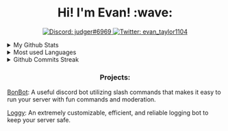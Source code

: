 <h1 align="center">Hi! I'm Evan! :wave:</h1>


<p align="center">
  <a href="https://discord.com/users/494010761782231042">
    <img src="https://img.shields.io/badge/Discord-judger%236969-%237289da?logo=discord&style=flat-square" alt="Discord: judger#6969"/>
  </a>
  <a href="https://twitter.com/evan_taylor1104">
    <img src="https://img.shields.io/badge/Twitter-evan_taylor1104-%231DA1F2?logo=twitter&style=flat-square" alt="Twitter: evan_taylor1104"/>
  </a>
</p>
<details>
  <summary> My Github Stats </summary>
  <p align="center">
  <a href="https://github.com/eltaylor1104">
    <img src="https://github-readme-stats.vercel.app/api?username=eltaylor1104&count_private=true&show_icons=true&hide=stars,prs&theme=radical&hide_border=true&custom_title=Evan%27s%20GitHub%20Stats" alt="GitHub Stats"/>
  </a>
</p>
</details>
<details>
    <summary> Most used Languages</summary>
  <p align="center">
  <a href="https://github.com/eltaylor1104">
    <img src="https://github-readme-stats.vercel.app/api/top-langs/?username=eltaylor1104&layout=compact&theme=tokyonight"/>
    </a>
</p>
</details>


<details>
    <summary> Github Commits Streak</summary>
  <p align="center">
  <a href="https://github.com/eltaylor1104">
    <img src="https://github-readme-streak-stats.herokuapp.com/?user=eltaylor1104&theme=blue-green"/>
    </a>
</p>
</details>

<h3 align="center">Projects:</h3>
  
[BonBot](https://dsc.gg/bonbot): A useful discord bot utilizing slash commands that makes it easy to run your server with fun commands and moderation.
 
[Loggy](https://link.judger.xyz/loggy): An extremely customizable, efficient, and reliable logging bot to keep your server safe. 

